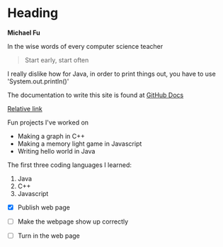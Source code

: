# Heading
**Michael Fu**

In the wise words of every computer science teacher
>Start early, start often

I really dislike how for Java, in order to print things out, you have to use 'System.out.println()'

The documentation to write this site is found at [GitHub Docs](https://docs.github.com/en/github/writing-on-github/basic-writing-and-formatting-syntax)

[Relative link](README.md)

Fun projects I've worked on
- Making a graph in C++
- Making a memory light game in Javascript
- Writing hello world in Java
  
The first three coding languages I learned:
1. Java
2. C++
3. Javascript

- [x] Publish web page
- [ ] Make the webpage show up correctly
- [ ] Turn in the web page


